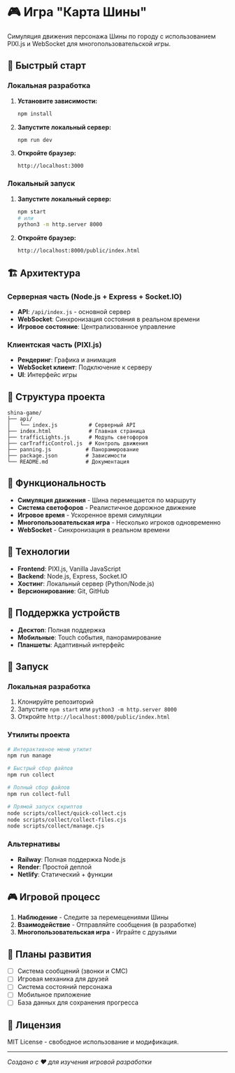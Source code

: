 # 🎮 Игра "Карта Шины"

Симуляция движения персонажа Шины по городу с использованием PIXI.js и WebSocket для многопользовательской игры.

## 🚀 Быстрый старт

### Локальная разработка

1. **Установите зависимости:**
   ```bash
   npm install
   ```

2. **Запустите локальный сервер:**
   ```bash
   npm run dev
   ```

3. **Откройте браузер:**
   ```
   http://localhost:3000
   ```

### Локальный запуск

1. **Запустите локальный сервер:**
   ```bash
   npm start
   # или
   python3 -m http.server 8000
   ```

2. **Откройте браузер:**
   ```
   http://localhost:8000/public/index.html
   ```

## 🏗️ Архитектура

### Серверная часть (Node.js + Express + Socket.IO)
- **API**: `/api/index.js` - основной сервер
- **WebSocket**: Синхронизация состояния в реальном времени
- **Игровое состояние**: Централизованное управление

### Клиентская часть (PIXI.js)
- **Рендеринг**: Графика и анимация
- **WebSocket клиент**: Подключение к серверу
- **UI**: Интерфейс игры

## 📁 Структура проекта

```
shina-game/
├── api/
│   └── index.js          # Серверный API
├── index.html            # Главная страница
├── trafficLights.js      # Модуль светофоров
├── carTrafficControl.js  # Контроль движения
├── panning.js           # Панорамирование
├── package.json         # Зависимости
└── README.md            # Документация
```

## 🎯 Функциональность

- **Симуляция движения** - Шина перемещается по маршруту
- **Система светофоров** - Реалистичное дорожное движение
- **Игровое время** - Ускоренное время симуляции
- **Многопользовательская игра** - Несколько игроков одновременно
- **WebSocket** - Синхронизация в реальном времени

## 🔧 Технологии

- **Frontend**: PIXI.js, Vanilla JavaScript
- **Backend**: Node.js, Express, Socket.IO
- **Хостинг**: Локальный сервер (Python/Node.js)
- **Версионирование**: Git, GitHub

## 📱 Поддержка устройств

- **Десктоп**: Полная поддержка
- **Мобильные**: Touch события, панорамирование
- **Планшеты**: Адаптивный интерфейс

## 🚀 Запуск

### Локальная разработка
1. Клонируйте репозиторий
2. Запустите `npm start` или `python3 -m http.server 8000`
3. Откройте `http://localhost:8000/public/index.html`

### Утилиты проекта
```bash
# Интерактивное меню утилит
npm run manage

# Быстрый сбор файлов
npm run collect

# Полный сбор файлов
npm run collect-full

# Прямой запуск скриптов
node scripts/collect/quick-collect.cjs
node scripts/collect/collect-files.cjs
node scripts/collect/manage.cjs
```

### Альтернативы
- **Railway**: Полная поддержка Node.js
- **Render**: Простой деплой
- **Netlify**: Статический + функции

## 🎮 Игровой процесс

1. **Наблюдение** - Следите за перемещениями Шины
2. **Взаимодействие** - Отправляйте сообщения (в разработке)
3. **Многопользовательская игра** - Играйте с друзьями

## 🔮 Планы развития

- [ ] Система сообщений (звонки и СМС)
- [ ] Игровая механика для друзей
- [ ] Система состояний персонажа
- [ ] Мобильное приложение
- [ ] База данных для сохранения прогресса

## 📄 Лицензия

MIT License - свободное использование и модификация.

---

*Создано с ❤️ для изучения игровой разработки*

